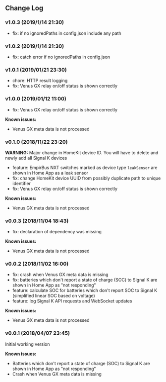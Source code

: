 ## Change Log

### v1.0.3 (2019/1/14 21:30)
- fix: if no ignoredPaths in config.json include any path

### v1.0.2 (2019/1/14 21:30)
- fix: catch error if no ignoredPaths in config.json

### v1.0.1 (2019/01/21 23:30)
- chore: HTTP result logging
- fix: Venus GX relay on/off status is shown correctly

### v1.0.0 (2019/01/12 11:00)
- fix: Venus GX relay on/off status is shown correctly

**Known issues:**
- Venus GX meta data is not processed

### v0.1.0 (2018/11/22 23:20)
**WARNING:** Major change in HomeKit device ID. You will have to delete and newly add all Signal K devices
- feature: EmpirBus NXT switches marked as device type `leakSensor` are shown in Home App as a leak sensor
- fix: change HomeKit device UUID from possibly duplicate path to unique identifier
- fix: Venus GX relay on/off status is shown correctly

**Known issues:**
- Venus GX meta data is not processed

### v0.0.3 (2018/11/04 18:43)
- fix: declaration of dependency was missing

**Known issues:**
- Venus GX meta data is not processed

### v0.0.2 (2018/11/02 16:00)
- fix: crash when Venus GX meta data is missing
- fix: batteries which don't report a state of charge (SOC) to Signal K are shown in Home App as "not responding"
- feature: calculate SOC for batteries which don't report SOC to Signal K (simplified linear SOC based on voltage)
- feature: log Signal K API requests and WebSocket updates

**Known issues:**
- Venus GX meta data is not processed

### v0.0.1 (2018/04/07 23:45)
 Initial working version  

 **Known issues:**
 - Batteries which don't report a state of charge (SOC) to Signal K are shown in Home App as "not responding"
 - Crash when Venus GX meta data is missing
